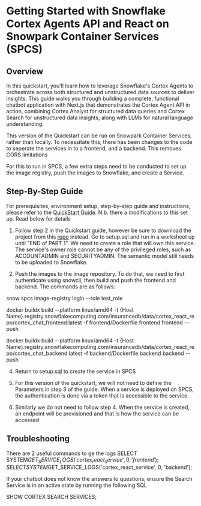# Getting Started with Snowflake Cortex Agents API and React on Snowpark Container Services (SPCS)

## Overview

In this quickstart, you'll learn how to leverage Snowflake's Cortex Agents to orchestrate across both structured and unstructured data sources to deliver insights. This guide walks you through building a complete, functional chatbot application with Next.js that demonstrates the Cortex Agent API in action, combining Cortex Analyst for structured data queries and Cortex Search for unstructured data insights, along with LLMs for natural language understanding.

This version of the Quickstart can be run on Snowpark Container Services, rather than locally. To necessitate this, there has been changes to the code to seperate the services in to a frontend, and a backend. This removes CORS limitations

For this to run in SPCS, a few extra steps need to be conducted to set up the image registry, push the images to Snowflake, and create a Service.

## Step-By-Step Guide

For prerequisites, environment setup, step-by-step guide and instructions, please refer to the [QuickStart Guide](https://quickstarts.snowflake.com/guide/getting_started_with_snowflake_agents_api_and_react/index.html?index=..%2F..index#0). N.b. there a modifications to this set up. Read below for details

1. Follow step 2 in the Quickstart guide, however be sure to download the project from this [repo](https://github.com/sfc-gh-tbuchhorn/sfguide-getting-started-with-cortex-agents-and-react) instead. Go to setup.sql and run in a worksheet up until "END of PART 1". We need to create a role that will own this service. The service's owner role cannot be any of the privileged roles, such as ACCOUNTADMIN and SECURITYADMIN. The semantic model still needs to be uploaded to Snowflake.

2. Push the images to the image repository. To do that, we need to first authenticate using snowcli, then build and push the frontend and backend. The commands are as follows:

snow spcs image-registry login --role test_role

docker buildx build --platform linux/amd64 -t {Host Name}.registry.snowflakecomputing.com/insurancedb/data/cortex_react_repo/cortex_chat_frontend:latest -f frontend/Dockerfile.frontend frontend --push

docker buildx build --platform linux/amd64 -t {Host Name}.registry.snowflakecomputing.com/insurancedb/data/cortex_react_repo/cortex_chat_backend:latest -f backend/Dockerfile.backend backend --push

4. Return to setup.sql to create the service in SPCS

5. For this version of the quickstart, we will not need to define the Parameters in step 3 of the guide. When a service is deployed on SPCS, the authentication is done via a token that is accessible to the service.

6. Similarly we do not need to follow step 4. When the service is created, an endpoint will be provisioned and that is how the service can be accessed

## Troubleshooting

There are 2 useful commands to ge the logs
SELECT SYSTEM$GET_SERVICE_LOGS('cortex_react_service', 0, 'frontend');
SELECT SYSTEM$GET_SERVICE_LOGS('cortex_react_service', 0, 'backend');

If your chatbot does not know the answers to questions, ensure the Search Service is in an active state by running the following SQL

SHOW CORTEX SEARCH SERVICES;
